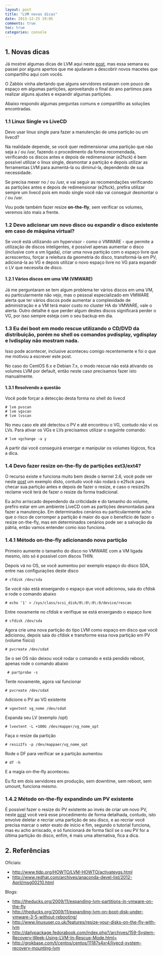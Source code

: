 ```yaml
---
layout: post
title: "LVM novas dicas"
date: 2013-12-25 19:05
comments: true
toc: true
categories: console
---
```


## 1. Novas dicas

Já mostrei algumas dicas de LVM aqui neste [post](http://gutocarvalho.net/octopress/2013/05/17/lvm-dicas-rapidas/), mas essa semana eu passei por alguns apertos que me ajudaram a descobrir novos macetes que compartilho aqui com vocês.

O Zabbix vinha alertando que alguns servidores estavam com pouco de espaço em algumas partições, aproveitando o final do ano partimos para realizar alguns ajustes e expandir algumas partições.

Abaixo respondo algumas perguntas comuns e compartilho as soluções encontradas.

### 1.1 Linux Single vs LiveCD

Devo usar linux single para fazer a manutenção de uma partição ou um livecd?

Na realidade depende, se você quer redimensionar uma partição que não seja a / ou /usr, fazendo o procedimento da forma recomendada, verificando os discos antes e depois de redimensionar (e2fsck) é bem possível utilizar o linux single, desmontar a partição e depois utilizar as ferramentas LVM para aumentá-la ou diminuí-la, dependendo de sua necessidade.

Se precisa mexer no / ou /usr, e vai seguir as recomendações verificando as partições antes e depois de redimensionar (e2fsck), prefira utilizar sempre um livecd pois em modo single você não vai conseguir desmontar o / ou /usr.

Vou pode também fazer resize **on-the-fly**, sem verificar os volumes, veremos isto mais a frente.

### 1.2 Devo adicionar um novo disco ou expandir o disco existente em caso de máquina virtual?

Se você está utilizando um hypervisor - como o VMWARE - que permite a utilização de discos inteligentes, é possível apenas aumentar o disco (inclusive com a vm ligada), criar uma nova partição com o espaço livre que acrescentou, forçar a releitura da geometria do disco, transformá-la em PV, adicioná-la ao VG e depois utilizar o novo espaço livre no VG para expandir o LV que necessita de disco.

#### 1.2.1 Vários discos em uma VM (VMWARE)

Já me perguntaram se tem algum problema ter vários discos em uma VM, eu particularmente não vejo, mas o pessoal especializado em VMWARE alerta que ter vários discos pode aumentar a complexidade de administração e a VM terá maior custo no cluster HA do VMWARE, vale o alerta. Outro detalhe é que perder algum destes discos significará perder o VG, por isso sempre esteja com o seu backup em dia.

### 1.3 Eu dei boot em modo rescue utilizando o CD/DVD da distribuição, porém no shell os comandos pvdisplay, vgdisplay e lvdisplay não mostram nada.

Isso pode acontecer, inclusive aconteceu comigo recentemente e foi o que me motivou a escrever este post.

No caso do CentOS 6.x e Debian 7.x, o modo rescue não está ativando os volumes LVM por default, então neste caso precisamos fazer isto manualmente.

#### 1.3.1 Resolvendo a questão

Você pode forçar a detecção desta forma no shell do livecd

    # lvm pvscan
    # lvm vgscan
    # lvm lvscan
   
No meu caso ele até detectou o PV e até encontrou o VG, contudo não vi os LVs. Para ativar os VGs e LVs precisamos utilizar o seguinte comando:
 
    # lvm vgchange -a y
    
A partir daí você conseguirá enxergar e manipular os volumes lógicos, fica a dica.

### 1.4 Devo fazer resize on-the-fly de partições ext3/ext4?

O recurso existe e funciona muito bem desde o kernel 2.6, você pode ver neste [post](http://theducks.org/2009/11/expanding-lvm-on-boot-disk-under-vmware-3-5-without-rebooting/) um exemplo disto, contudo você não rodará o e2fsck para checar sua partição antes e depois de fazer o resize, e caso o resize2fs reclame você terá de fazer o resize da forma tradicional.

Eu acho arriscado dependendo da criticidade e do tamanho do volume, prefiro estar em um ambiente LiveCD com as partições desmontadas para fazer a manutenção. Em determinados cenários eu particularmente acho que o risco de corromper a partição é maior do que o benefício de fazer o resize on-the-fly, mas em determinados cenários pode ser a salvação da pátria, então vamos entender como isso funciona.

### 1.4.1 Método on-the-fly adicionando nova partição

Primeiro aumente o tamanho do disco no VMWARE com a VM ligada mesmo, isto só é possível com discos THIN.

Depois vá no OS, se você aumentou por exemplo espaço do disco SDA, entre nas configurações deste disco

    # cfdisk /dev/sda
 
Se você não está enxergando o espaço que você adicionou, saia do cfdisk e rode o comando abaixo

    # echo '1' > /sys/class/scsi_disk/0\:0\:0\:0/device/rescan
    
Entre novamente no cfdisk e verifique se está enxergando o espaço livre

    # cfdisk /dev/sda 
        
Agora crie uma nova partição do tipo LVM como espaço em disco que você adicionou, depois saia do cfdisk e transforme essa nova partição em PV (volume físico)

    # pvcreate /dev/sdaX

Se o sei OS não deixou você rodar o comando e está pendido reboot, apenas rode o comando abaixo

     # partprobe -s

Tente novamente, agora vai funcionar

    # pvcreate /dev/sdaX

Adicione o PV ao VG existente

    # vgextent vg_nome /dev/sdaX
        
Expanda seu LV (exemplo /opt)

    # lvextent -L +100G /dev/mapper/vg_nome_opt

Faça o resize da partição

    # resiz2fs -p /dev/mappaer/vg_nome_opt 

Rode o DF para verificar se a partição aumentou

    # df -h

E a magia on-the-fly aconteceu.

Eu fiz em dois servidores em produção, sem downtime, sem reboot, sem umount, funciona mesmo.

### 1.4.2 Método on-the-fly expandindo um PV existente

É possível fazer o resize do PV existente ao invés de criar um novo PV, neste [post](http://theducks.org/2009/11/expanding-lvm-partitions-in-vmware-on-the-fly) você verá esse procedimento de forma detalhada, contudo, isto envolve deletar e recriar uma partição de seu disco, e ao recriar você precisa marcar o setor exato de início e fim, segundo o tutorial funciona, mas eu acho arriscado, e só funcionará de forma fácil se o seu PV for a última partição do disco, enfim, é mais uma alternativa, fica a dica.

## 2. Referências

Oficiais:

  * http://www.tldp.org/HOWTO/LVM-HOWTO/activatevgs.html
  * http://www.redhat.com/archives/anaconda-devel-list/2012-April/msg00210.html
  
Blogs:  
  
  * http://theducks.org/2009/11/expanding-lvm-partitions-in-vmware-on-the-fly
  * http://theducks.org/2009/11/expanding-lvm-on-boot-disk-under-vmware-3-5-without-rebooting/
  * http://www.linuxuser.co.uk/features/resize-your-disks-on-the-fly-with-lvm
  * http://dailypackage.fedorabook.com/index.php?/archives/159-System-Recovery-Week-Using-LVM-In-Rescue-Mode.html=
  * http://grokbase.com/t/centos/centos/11187s4xr4/livecd-system-recovery-mounting-lvm
